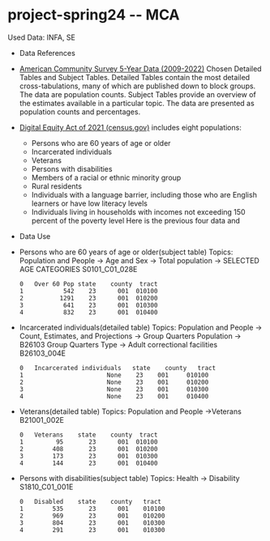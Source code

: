# project-spring24 -- MCA

Used Data: INFA, SE

* Data References
 * [American Community Survey 5-Year Data (2009-2022)](https://www.census.gov/data/developers/data-sets/acs-5year.html)
   Chosen Detailed Tables and Subject Tables. 
   Detailed Tables contain the most detailed cross-tabulations, many of which are published down to block groups. The data are population counts.
    Subject Tables provide an overview of the estimates available in a particular topic.  The data are presented as population counts and percentages. 
 * [Digital Equity Act of 2021 (census.gov)](https://www.census.gov/programs-surveys/community-resilience-estimates/partnerships/ntia/digital-equity.html) includes eight populations: 
    * Persons who are 60 years of age or older
    * Incarcerated individuals
    * Veterans
    * Persons with disabilities
    * Members of a racial or ethnic minority group
    * Rural residents
    * Individuals with a language barrier, including those who are English learners or have low literacy levels
    * Individuals living in households with incomes not exceeding 150 percent of the poverty level
    Here is the previous four data and 

* Data Use
 * Persons who are 60 years of age or older(subject table)
   Topics: Population and People -> Age and Sex 
   -> Total population -> SELECTED AGE CATEGORIES
   S0101_C01_028E

    ```
    0	Over 60 Pop	state	 county	 tract
    1	        542	   23	   001	010100
    2	       1291	   23	   001	010200
    3	        641	   23	   001	010300
    4	        832	   23	   001	010400
    ```

 * Incarcerated individuals(detailed table)
   Topics: Population and People -> Count, Estimates, and Projections -> Group Quarters Population -> B26103 Group Quarters Type -> Adult correctional facilities
   B26103_004E

    ```
    0	Incarcerated individuals   state 	county	 tract
    1	                    None	23	  001	  010100
    2	                    None	23	  001	  010200
    3	                    None	23	  001	  010300
    4	                    None	23	  001	  010400
    ```

 * Veterans(detailed table)
   Topics: Population and People ->Veterans
   B21001_002E

    ```
    0	Veterans	state	 county	 tract
    1	      95	   23	   001	010100
    2	     408	   23	   001	010200
    3	     173	   23	   001	010300
    4	     144	   23	   001	010400
    ```
   
 * Persons with disabilities(subject table)
   Topics: Health -> Disability
   S1810_C01_001E

    ```
    0	Disabled	state	 county	  tract
    1	     535	   23	   001	  010100
    2	     969	   23	   001	  010200
    3	     804	   23	   001	  010300
    4	     291	   23	   001	  010300
    ```

   